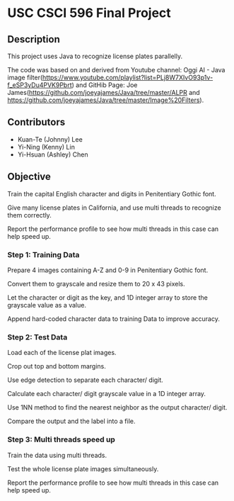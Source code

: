 # USC CSCI 596 Final Project

## Description

This project uses Java to recognize license plates parallelly. 

The code was based on and derived from Youtube channel: Oggi AI - Java image filter(https://www.youtube.com/playlist?list=PLj8W7XIvO93p1v-f_eSP3yDu4PVK9Pbrt) and GitHib Page: Joe James(https://github.com/joeyajames/Java/tree/master/ALPR and https://github.com/joeyajames/Java/tree/master/Image%20Filters).

## Contributors

- Kuan-Te (Johnny) Lee
- Yi-Ning (Kenny) Lin
- Yi-Hsuan (Ashley) Chen

## Objective
Train the capital English character and digits in Penitentiary Gothic font.

Give many license plates in California, and use multi threads to recognize them correctly. 

Report the performance profile to see how multi threads in this case can help speed up.

### Step 1: Training Data
Prepare 4 images containing A-Z and 0-9 in Penitentiary Gothic font.

Convert them to grayscale and resize them to 20 x 43 pixels.

Let the character or digit as the key, and 1D integer array to store the grayscale value as a value.

Append hard-coded character data to training Data to improve accuracy.

### Step 2: Test Data
Load each of the license plat images.

Crop out top and bottom margins.

Use edge detection to separate each character/ digit.

Calculate each character/ digit grayscale value in a 1D integer array.

Use 1NN method to find the nearest neighbor as the output character/ digit.

Compare the output and the label into a file.

### Step 3: Multi threads speed up
Train the data using multi threads.

Test the whole license plate images simultaneously.

Report the performance profile to see how multi threads in this case can help speed up. 

